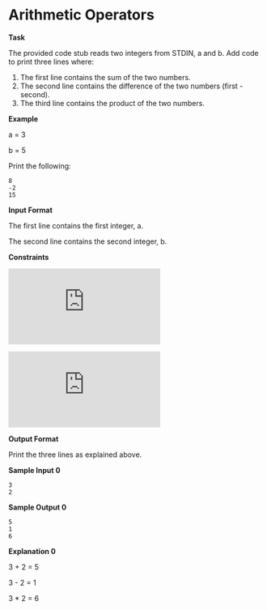 # Arithmetic Operators

**Task**

The provided code stub reads two integers from STDIN, a and b. Add code to print three lines where:
1. The first line contains the sum of the two numbers.
2. The second line contains the difference of the two numbers (first - second).
3. The third line contains the product of the two numbers.

**Example**

a = 3

b = 5

Print the following:
```
8
-2
15
```

**Input Format**

The first line contains the first integer, a.

The second line contains the second integer, b.


**Constraints**

![1 \leq a \leq 10^{10}](https://latex.codecogs.com/gif.latex?1%20%5Cleq%20a%20%5Cleq%2010%5E%7B10%7D)

![1 \leq a \leq 10^{10}](https://latex.codecogs.com/gif.latex?1%20%5Cleq%20b%20%5Cleq%2010%5E%7B10%7D)

**Output Format**

Print the three lines as explained above.

**Sample Input 0**
```
3
2
```

**Sample Output 0**
```
5
1
6
```

**Explanation 0**

3 + 2 = 5

3 - 2 = 1

3 * 2 = 6

